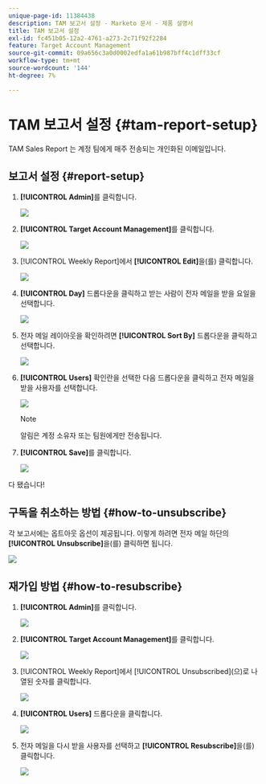 ```yaml
---
unique-page-id: 11384438
description: TAM 보고서 설정 - Marketo 문서 - 제품 설명서
title: TAM 보고서 설정
exl-id: fc451b05-12a2-4761-a273-2c71f92f2284
feature: Target Account Management
source-git-commit: 09a656c3a0d0002edfa1a61b987bff4c1dff33cf
workflow-type: tm+mt
source-wordcount: '144'
ht-degree: 7%

---
```


# TAM 보고서 설정 {#tam-report-setup}

TAM Sales Report 는 계정 팀에게 매주 전송되는 개인화된 이메일입니다.

## 보고서 설정 {#report-setup}

1. **[!UICONTROL Admin]**&#x200B;를 클릭합니다.

   ![](assets/one-3.png)

1. **[!UICONTROL Target Account Management]**&#x200B;를 클릭합니다.

   ![](assets/tam-report-setup-2.png)

1. [!UICONTROL Weekly Report]에서 **[!UICONTROL Edit]**&#x200B;을(를) 클릭합니다.

   ![](assets/three-3.png)

1. **[!UICONTROL Day]** 드롭다운을 클릭하고 받는 사람이 전자 메일을 받을 요일을 선택합니다.

   ![](assets/four-4.png)

1. 전자 메일 레이아웃을 확인하려면 **[!UICONTROL Sort By]** 드롭다운을 클릭하고 선택합니다.

   ![](assets/five-3.png)

1. **[!UICONTROL Users]** 확인란을 선택한 다음 드롭다운을 클릭하고 전자 메일을 받을 사용자를 선택합니다.

   ![](assets/six-2.png)

   >[!NOTE]
   >
   >알림은 계정 소유자 또는 팀원에게만 전송됩니다.

1. **[!UICONTROL Save]**&#x200B;를 클릭합니다.

   ![](assets/seven-2.png)

다 됐습니다!

## 구독을 취소하는 방법 {#how-to-unsubscribe}

각 보고서에는 옵트아웃 옵션이 제공됩니다. 이렇게 하려면 전자 메일 하단의 **[!UICONTROL Unsubscribe]**&#x200B;을(를) 클릭하면 됩니다.

![](assets/eight-1.png)

## 재가입 방법 {#how-to-resubscribe}

1. **[!UICONTROL Admin]**&#x200B;를 클릭합니다.

   ![](assets/one-3.png)

1. **[!UICONTROL Target Account Management]**&#x200B;를 클릭합니다.

   ![](assets/tam-report-setup-10.png)

1. [!UICONTROL Weekly Report]에서 [!UICONTROL Unsubscribed]&#x200B;(으)로 나열된 숫자를 클릭합니다.

   ![](assets/nine.png)

1. **[!UICONTROL Users]** 드롭다운을 클릭합니다.

   ![](assets/ten.png)

1. 전자 메일을 다시 받을 사용자를 선택하고 **[!UICONTROL Resubscribe]**&#x200B;을(를) 클릭합니다.

   ![](assets/eleven.png)
